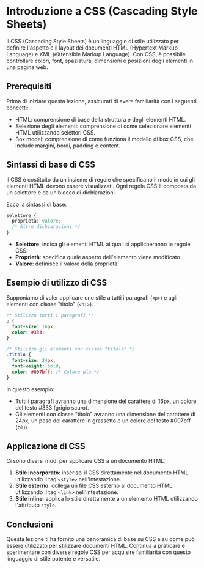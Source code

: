 <!-- @format -->

# Introduzione a CSS (Cascading Style Sheets)

Il CSS (Cascading Style Sheets) è un linguaggio di stile utilizzato per definire l'aspetto e il layout dei documenti HTML (Hypertext Markup Language) e XML (eXtensible Markup Language). Con CSS, è possibile controllare colori, font, spaziatura, dimensioni e posizioni degli elementi in una pagina web.

## Prerequisiti

Prima di iniziare questa lezione, assicurati di avere familiarità con i seguenti concetti:

- HTML: comprensione di base della struttura e degli elementi HTML.
- Selezione degli elementi: comprensione di come selezionare elementi HTML utilizzando selettori CSS.
- Box model: comprensione di come funziona il modello di box CSS, che include margini, bordi, padding e content.

## Sintassi di base di CSS

Il CSS è costituito da un insieme di regole che specificano il modo in cui gli elementi HTML devono essere visualizzati. Ogni regola CSS è composta da un selettore e da un blocco di dichiarazioni.

Ecco la sintassi di base:

```css
selettore {
  proprietà: valore;
  /* Altre dichiarazioni */
}
```

- **Selettore**: indica gli elementi HTML ai quali si applicheranno le regole CSS.
- **Proprietà**: specifica quale aspetto dell'elemento viene modificato.
- **Valore**: definisce il valore della proprietà.

## Esempio di utilizzo di CSS

Supponiamo di voler applicare uno stile a tutti i paragrafi (`<p>`) e agli elementi con classe "titolo" (`<h1>`).

```css
/* Stilizza tutti i paragrafi */
p {
  font-size: 16px;
  color: #333;
}

/* Stilizza gli elementi con classe "titolo" */
.titolo {
  font-size: 24px;
  font-weight: bold;
  color: #007bff; /* Colore blu */
}
```

In questo esempio:

- Tutti i paragrafi avranno una dimensione del carattere di 16px, un colore del testo #333 (grigio scuro).
- Gli elementi con classe "titolo" avranno una dimensione del carattere di 24px, un peso del carattere in grassetto e un colore del testo #007bff (blu).

## Applicazione di CSS

Ci sono diversi modi per applicare CSS a un documento HTML:

1. **Stile incorporato**: inserisci il CSS direttamente nel documento HTML utilizzando il tag `<style>` nell'intestazione.
2. **Stile esterno**: collega un file CSS esterno al documento HTML utilizzando il tag `<link>` nell'intestazione.
3. **Stile inline**: applica lo stile direttamente a un elemento HTML utilizzando l'attributo `style`.

## Conclusioni

Questa lezione ti ha fornito una panoramica di base su CSS e su come può essere utilizzato per stilizzare documenti HTML. Continua a praticare e sperimentare con diverse regole CSS per acquisire familiarità con questo linguaggio di stile potente e versatile.
